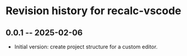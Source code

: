 # Revision history for recalc-vscode

## 0.0.1 -- 2025-02-06

* Initial version: create project structure for a custom editor.
